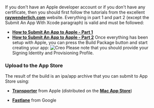 If you don't have an Apple developer account or if you don't have any certificate, then you should first follow the tutorials from the excellent **[raywenderlich.com](https://raywenderlich.com)** website. Everything in part 1 and part 2 (except the Submit An App With Xcode paragraph) is valid and must be followed:
* **[How to Submit An App to Apple - Part 1](https://www.raywenderlich.com/184709/submit-app-apple-no-account-app-store-part-1)**
* **[How to Submit An App to Apple - Part 2](https://www.raywenderlich.com/184825/submit-app-apple-no-account-app-store-part-2)**
Once everything has been setup with Apple, you can press the Build Package button and start creating your app:
![Creo](../images/creo/creo_submit_your_app_1.png)
Please note that you should provide your Signing Identity and Provisioning Profile.

### Upload to the App Store

The result of the build is an ipa/app archive that you can submit to App Store using:
* **[Transporter](https://developer.apple.com/news/?id=10152019a)** from Apple (distributed on the **[Mac App Store](https://apps.apple.com/us/app/transporter/id1450874784?mt=12)**)
<!--* **[Application Loader](https://help.apple.com/itc/apploader/)** from Apple (distributed within the **[Xcode](https://developer.apple.com/xcode/) package**)-->
* **[Fastlane](https://docs.fastlane.tools/getting-started/ios/appstore-deployment/)** from Google
